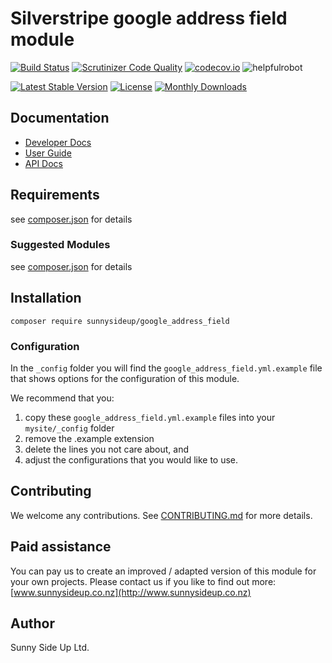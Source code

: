 # Silverstripe google address field module
[![Build Status](https://travis-ci.org/sunnysideup/silverstripe-google_address_field.svg?branch=master)](https://travis-ci.org/sunnysideup/silverstripe-google_address_field)
[![Scrutinizer Code Quality](https://scrutinizer-ci.com/g/sunnysideup/silverstripe-google_address_field/badges/quality-score.png?b=master)](https://scrutinizer-ci.com/g/sunnysideup/silverstripe-google_address_field/?branch=master)
[![codecov.io](https://codecov.io/github/sunnysideup/silverstripe-google_address_field/coverage.svg?branch=master)](https://codecov.io/github/sunnysideup/silverstripe-google_address_field?branch=master)
![helpfulrobot](https://helpfulrobot.io/sunnysideup/google_address_field/badge)

[![Latest Stable Version](https://poser.pugx.org/sunnysideup/google_address_field/version)](https://packagist.org/packages/sunnysideup/google_address_field)
[![License](https://poser.pugx.org/sunnysideup/google_address_field/license)](https://packagist.org/packages/sunnysideup/google_address_field)
[![Monthly Downloads](https://poser.pugx.org/sunnysideup/google_address_field/d/monthly)](https://packagist.org/packages/sunnysideup/google_address_field)


## Documentation



 * [Developer Docs](docs/en/INDEX.md)
 * [User Guide](docs/en/userguide.md)
 * [API Docs](http://docs.ssmods.com/sunnysideup/google_address_field/classes.xhtml)

## Requirements



see [composer.json](composer.json) for details

### Suggested Modules



see [composer.json](composer.json) for details


## Installation


```
composer require sunnysideup/google_address_field
```

### Configuration



In the `_config` folder you will find the `google_address_field.yml.example`
file that shows options for the configuration of this module.

We recommend that you:

  1. copy these `google_address_field.yml.example` files into your
`mysite/_config` folder
  2. remove the .example extension
  3. delete the lines you not care about, and
  4. adjust the configurations that you would like to use.


## Contributing



We welcome any contributions. See [CONTRIBUTING.md](CONTRIBUTING.md) for more details.

## Paid assistance



You can pay us to create an improved / adapted version of this module for your own projects.  Please contact us if you like to find out more: [www.sunnysideup.co.nz](http://www.sunnysideup.co.nz)

## Author



Sunny Side Up Ltd.
